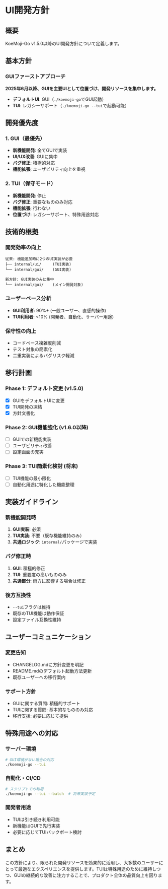 # UI開発方針

## 概要

KoeMoji-Go v1.5.0以降のUI開発方針について定義します。

## 基本方針

### GUIファーストアプローチ

**2025年6月以降、GUIを主要UIとして位置づけ、開発リソースを集中します。**

- **デフォルトUI**: GUI（`./koemoji-go`でGUI起動）
- **TUI**: レガシーサポート（`./koemoji-go --tui`で起動可能）

## 開発優先度

### 1. GUI（最優先）
- **新機能開発**: 全てGUIで実装
- **UI/UX改善**: GUIに集中
- **バグ修正**: 積極的対応
- **機能拡張**: ユーザビリティ向上を重視

### 2. TUI（保守モード）
- **新機能開発**: 停止
- **バグ修正**: 重要なもののみ対応
- **機能拡張**: 行わない
- **位置づけ**: レガシーサポート、特殊用途対応

## 技術的根拠

### 開発効率の向上
```
従来: 機能追加時に2つのUI実装が必要
├── internal/ui/     (TUI実装)
└── internal/gui/    (GUI実装)

新方針: GUI実装のみに集中
└── internal/gui/    (メイン開発対象)
```

### ユーザーベース分析
- **GUI利用者**: 90%+ (一般ユーザー、直感的操作)
- **TUI利用者**: <10% (開発者、自動化、サーバー用途)

### 保守性の向上
- コードベース複雑度削減
- テスト対象の簡素化
- 二重実装によるバグリスク軽減

## 移行計画

### Phase 1: デフォルト変更 (v1.5.0)
- [x] GUIをデフォルトUIに変更
- [x] TUI開発の凍結
- [x] 方針文書化

### Phase 2: GUI機能強化 (v1.6.0以降)
- [ ] GUIでの新機能実装
- [ ] ユーザビリティ改善
- [ ] 設定画面の充実

### Phase 3: TUI簡素化検討 (将来)
- [ ] TUI機能の最小限化
- [ ] 自動化用途に特化した機能整理

## 実装ガイドライン

### 新機能開発時
1. **GUI実装**: 必須
2. **TUI実装**: 不要（既存機能維持のみ）
3. **共通ロジック**: `internal/`パッケージで実装

### バグ修正時
1. **GUI**: 積極的修正
2. **TUI**: 重要度の高いもののみ
3. **共通部分**: 両方に影響する場合は修正

### 後方互換性
- `--tui`フラグは維持
- 既存のTUI機能は動作保証
- 設定ファイル互換性維持

## ユーザーコミュニケーション

### 変更告知
- CHANGELOG.mdに方針変更を明記
- README.mdのデフォルト起動方法更新
- 既存ユーザーへの移行案内

### サポート方針
- GUIに関する質問: 積極的サポート
- TUIに関する質問: 基本的なもののみ対応
- 移行支援: 必要に応じて提供

## 特殊用途への対応

### サーバー環境
```bash
# GUI環境がない場合の対応
./koemoji-go --tui
```

### 自動化・CI/CD
```bash
# スクリプトでの利用
./koemoji-go --tui --batch  # 将来実装予定
```

### 開発者用途
- TUIは引き続き利用可能
- 新機能はGUIで先行実装
- 必要に応じてTUIバックポート検討

## まとめ

この方針により、限られた開発リソースを効果的に活用し、大多数のユーザーにとって最適なエクスペリエンスを提供します。TUIは特殊用途のために維持しつつ、GUIの継続的な改善に注力することで、プロダクト全体の品質向上を図ります。